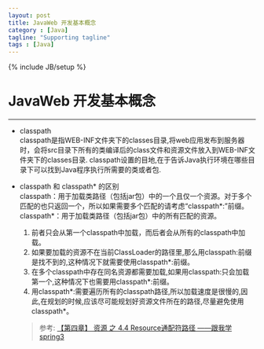 ```yaml
---
layout: post
title: JavaWeb 开发基本概念
category : [Java]
tagline: "Supporting tagline"
tags : [Java]
---
```

{% include JB/setup %}
# JavaWeb 开发基本概念
---

- classpath  
classpath是指WEB-INF文件夹下的classes目录,将web应用发布到服务器时，会将src目录下所有的类编译后的class文件和资源文件放入到WEB-INF文件夹下的classes目录.
classpath设置的目地,在于告诉Java执行环境在哪些目录下可以找到Java程序执行所需要的类或者包.

- classpath 和 classpath* 的区别       
classpath：用于加载类路径（包括jar包）中的一个且仅一个资源。对于多个匹配的也只返回一个，所以如果需要多个匹配的请考虑“classpath*:”前缀。
classpath*：用于加载类路径（包括jar包）中的所有匹配的资源。
    1. 前者只会从第一个classpath中加载，而后者会从所有的classpath中加载。
    2. 如果要加载的资源不在当前ClassLoader的路径里,那么用classpath:前缀是找不到的,这种情况下就需要使用classpath*:前缀。
    3. 在多个classpath中存在同名资源都需要加载,如果用classpath:只会加载第一个,这种情况下也需要用classpath*:前缀。
    4. 用classpath*:需要遍历所有的classpath路径,所以加载速度是很慢的,因此,在规划的时候,应该尽可能规划好资源文件所在的路径,尽量避免使用classpath*。
    
    >参考: [【第四章】 资源 之 4.4 Resource通配符路径 ——跟我学spring3](http://jinnianshilongnian.iteye.com/blog/1416322) 

